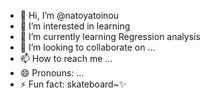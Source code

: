 - 👋 Hi, I’m @natoyatoinou
- 👀 I’m interested in learning
- 🌱 I’m currently learning Regression analysis
- 💞️ I’m looking to collaborate on ...
- 📫 How to reach me ...
- 😄 Pronouns: ...
- ⚡ Fun fact: skateboard~✨

<!---
natoyatoinou/natoyatoinou is a ✨ special ✨ repository because its `README.md` (this file) appears on your GitHub profile.
You can click the Preview link to take a look at your changes.
--->
